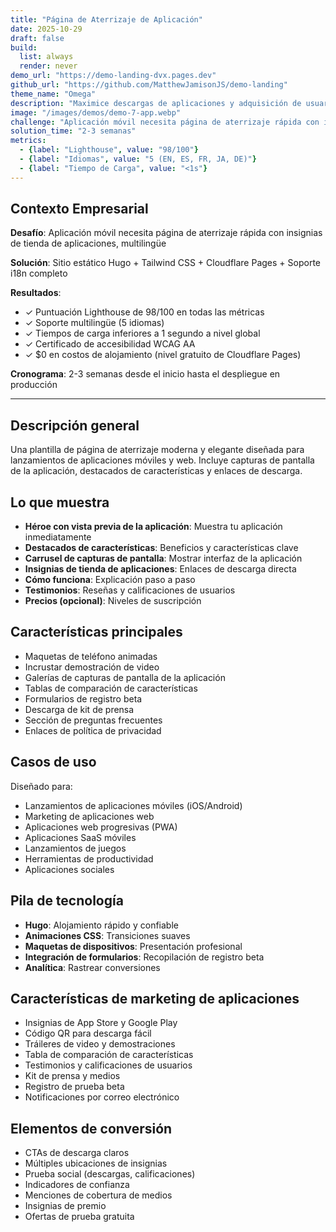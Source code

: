 ```yaml
---
title: "Página de Aterrizaje de Aplicación"
date: 2025-10-29
draft: false
build:
  list: always
  render: never
demo_url: "https://demo-landing-dvx.pages.dev"
github_url: "https://github.com/MatthewJamisonJS/demo-landing"
theme_name: "Omega"
description: "Maximice descargas de aplicaciones y adquisición de usuarios con una página de aterrizaje diseñada para conversión. Exhibiciones atractivas de características, optimización de tiendas de aplicaciones y llamadas a la acción claras guían a los visitantes desde el interés hasta la instalación—apoyando mercados globales desde el primer día."
image: "/images/demos/demo-7-app.webp"
challenge: "Aplicación móvil necesita página de aterrizaje rápida con insignias de tienda de aplicaciones, multilingüe"
solution_time: "2-3 semanas"
metrics:
  - {label: "Lighthouse", value: "98/100"}
  - {label: "Idiomas", value: "5 (EN, ES, FR, JA, DE)"}
  - {label: "Tiempo de Carga", value: "<1s"}
---
```


## Contexto Empresarial

**Desafío**: Aplicación móvil necesita página de aterrizaje rápida con insignias de tienda de aplicaciones, multilingüe

**Solución**: Sitio estático Hugo + Tailwind CSS + Cloudflare Pages + Soporte i18n completo

**Resultados**:
- ✓ Puntuación Lighthouse de 98/100 en todas las métricas
- ✓ Soporte multilingüe (5 idiomas)
- ✓ Tiempos de carga inferiores a 1 segundo a nivel global
- ✓ Certificado de accesibilidad WCAG AA
- ✓ $0 en costos de alojamiento (nivel gratuito de Cloudflare Pages)

**Cronograma**: 2-3 semanas desde el inicio hasta el despliegue en producción

---

## Descripción general

Una plantilla de página de aterrizaje moderna y elegante diseñada para lanzamientos de aplicaciones móviles y web. Incluye capturas de pantalla de la aplicación, destacados de características y enlaces de descarga.

## Lo que muestra

- **Héroe con vista previa de la aplicación**: Muestra tu aplicación inmediatamente
- **Destacados de características**: Beneficios y características clave
- **Carrusel de capturas de pantalla**: Mostrar interfaz de la aplicación
- **Insignias de tienda de aplicaciones**: Enlaces de descarga directa
- **Cómo funciona**: Explicación paso a paso
- **Testimonios**: Reseñas y calificaciones de usuarios
- **Precios (opcional)**: Niveles de suscripción

## Características principales

- Maquetas de teléfono animadas
- Incrustar demostración de video
- Galerías de capturas de pantalla de la aplicación
- Tablas de comparación de características
- Formularios de registro beta
- Descarga de kit de prensa
- Sección de preguntas frecuentes
- Enlaces de política de privacidad

## Casos de uso

Diseñado para:
- Lanzamientos de aplicaciones móviles (iOS/Android)
- Marketing de aplicaciones web
- Aplicaciones web progresivas (PWA)
- Aplicaciones SaaS móviles
- Lanzamientos de juegos
- Herramientas de productividad
- Aplicaciones sociales

## Pila de tecnología

- **Hugo**: Alojamiento rápido y confiable
- **Animaciones CSS**: Transiciones suaves
- **Maquetas de dispositivos**: Presentación profesional
- **Integración de formularios**: Recopilación de registro beta
- **Analítica**: Rastrear conversiones

## Características de marketing de aplicaciones

- Insignias de App Store y Google Play
- Código QR para descarga fácil
- Tráileres de video y demostraciones
- Tabla de comparación de características
- Testimonios y calificaciones de usuarios
- Kit de prensa y medios
- Registro de prueba beta
- Notificaciones por correo electrónico

## Elementos de conversión

- CTAs de descarga claros
- Múltiples ubicaciones de insignias
- Prueba social (descargas, calificaciones)
- Indicadores de confianza
- Menciones de cobertura de medios
- Insignias de premio
- Ofertas de prueba gratuita

